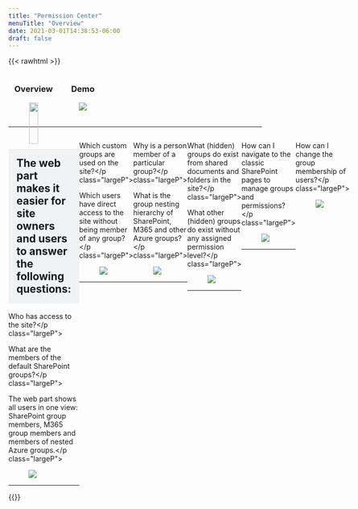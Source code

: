 ```yaml
---
title: "Permission Center"
menuTitle: "Overview"
date: 2021-03-01T14:38:53-06:00
draft: false
---
```

{{< rawhtml >}}
    <!-- first section -->
    <div style="display:flex;">
        <div style="text-align:center;">
            <h3>Overview</h3>
            <figure>
                <a href="/images/Overview.png" data-featherlight="image">
                    <img src="/images/Overview.png" style="width:94%;"/>
                </a>
            </figure>
        </div>
        <div style="text-align:center;">
            <h3>Demo</h3>
            <figure>
                <a href="/images/Overview.gif" data-featherlight="image">
                    <img src="/images/Overview.gif" />
                </a>
            </figure>
        </div>
    </div>
    <hr style="clear:both;">
    <!-- other sections -->
    <div style="display:flex;">
        <div class="home-section">
            <h2 style="background-color:#F0F2F4;padding:1rem;">The web part makes it easier for site owners and users to answer the following questions:</h2>
            <div class="imageTextContainer">
                <div class="imageText">
                    <p class="largeP">Who has access to the site?</p class="largeP">
                    <p class="largeP">What are the members of the default SharePoint groups?</p class="largeP">
                    <p class="largeP">The web part shows all users in one view: SharePoint group members, M365 group members and members of nested Azure groups.</p class="largeP">           </div>
                <figure class="right500">
                    <a href="https://hugo-netlifycms-test-site.netlify.app/images/01.png" data-featherlight="image">
                        <img src="/images/01.png" />
                    </a>
                </figure>
            </div>
            <hr style="clear:both;">
        </div>
        <div class="home-section">
            <div class="imageTextContainer">
                <div class="imageText">
                    <p class="largeP">Which custom groups are used on the site?</p class="largeP">
                    <p class="largeP">Which users have direct access to the site without being member of any group?</p class="largeP">
                </div>
                <figure class="right500">
                    <a href="/images/01.png" data-featherlight="image">
                        <img src="/images/01.png" />
                    </a>
                </figure>
            </div>
            <hr style="clear:both;">
        </div>
        <div class="home-section">
            <div class="imageTextContainer">
                <div class="imageText">
                    <p class="largeP">Why is a person member of a particular group?</p class="largeP">
                    <p class="largeP">What is the group nesting hierarchy of SharePoint, M365 and other Azure groups?</p class="largeP">
                </div>
                <figure class="right500">
                    <a href="/images/02.png" data-featherlight="image">
                        <img src="/images/02.png" />
                    </a>
                </figure>
            </div>
            <hr style="clear:both;">
        </div>
        <div class="home-section">
            <div class="imageTextContainer">
                <div class="imageText">
                    <p class="largeP">What (hidden) groups do exist from shared documents and folders in the site?</p class="largeP">
                    <p class="largeP">What other (hidden) groups do exist without any assigned permission level?</p class="largeP">
                </div>
                <div style="flex-shrink:0;">
                <figure class="right500">
                    <a href="/images/03.png" data-featherlight="image">
                        <img src="/images/03.png" />
                    </a>
                </figure>
                </div>
            </div>
            <hr style="clear:both;">
        </div>
        <div class="home-section">
            <div class="imageTextContainer">
                <div class="imageText">
                    <p class="largeP">How can I navigate to the classic SharePoint pages to manage groups and permissions?</p class="largeP">
                </div>
                <figure class="right500">
                    <a href="/images/04.png" data-featherlight="image">
                        <img src="/images/04.png" />
                    </a>
                </figure>
            </div>
            <hr style="clear:both;">
        </div>
        <div class="home-section">
            <div class="imageTextContainer">
                <div class="imageText">
                    <p class="largeP">How can I change the group membership of users?</p class="largeP">
                </div>
                <figure class="right500">
                    <a href="/images/05.png" data-featherlight="image">
                        <img src="/images/05.png" />
                    </a>
                </figure>
            </div>
        </div>
    </div>
{{</rawhtml >}}
